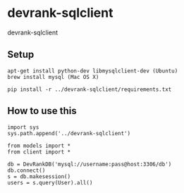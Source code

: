 devrank-sqlclient
=================

devrank-sqlclient


Setup
-----

	apt-get install python-dev libmysqlclient-dev (Ubuntu)
	brew install mysql (Mac OS X)
	
    pip install -r ../devrank-sqlclient/requirements.txt

How to use this
---------------

    import sys
    sys.path.append('../devrank-sqlclient')

    from models import *
    from client import *

    db = DevRankDB('mysql://username:pass@host:3306/db')
    db.connect()
    s = db.makesession()
    users = s.query(User).all()
